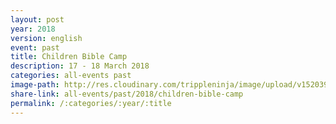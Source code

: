 ```yaml
---
layout: post
year: 2018
version: english
event: past
title: Children Bible Camp
description: 17 - 18 March 2018
categories: all-events past
image-path: http://res.cloudinary.com/trippleninja/image/upload/v1520398231/Children%20Bible%20Camp%20Mar18/2018_Bible_Camp2.jpg
share-link: all-events/past/2018/children-bible-camp
permalink: /:categories/:year/:title
---
```

